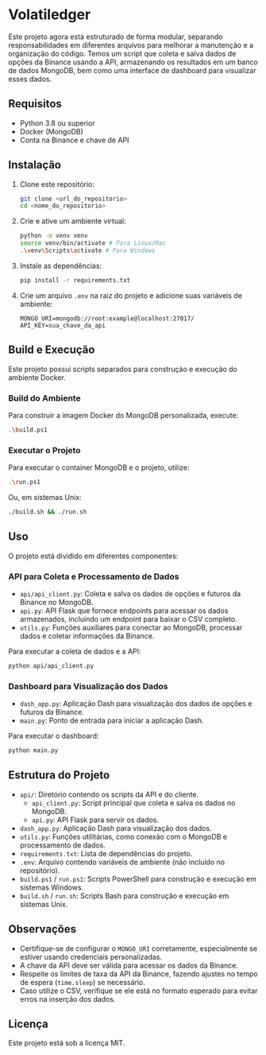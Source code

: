 # Volatiledger

Este projeto agora está estruturado de forma modular, separando responsabilidades em diferentes arquivos para melhorar a manutenção e a organização do código. Temos um script que coleta e salva dados de opções da Binance usando a API, armazenando os resultados em um banco de dados MongoDB, bem como uma interface de dashboard para visualizar esses dados.

## Requisitos

- Python 3.8 ou superior
- Docker (MongoDB)
- Conta na Binance e chave de API

## Instalação

1. Clone este repositório:
   ```bash
   git clone <url_do_repositorio>
   cd <nome_do_repositorio>
   ```

2. Crie e ative um ambiente virtual:
   ```bash
   python -m venv venv
   source venv/bin/activate # Para Linux/Mac
   .\venv\Scripts\activate # Para Windows
   ```

3. Instale as dependências:
   ```bash
   pip install -r requirements.txt
   ```

4. Crie um arquivo `.env` na raiz do projeto e adicione suas variáveis de ambiente:
   ```env
   MONGO_URI=mongodb://root:example@localhost:27017/
   API_KEY=sua_chave_da_api
   ```

## Build e Execução

Este projeto possui scripts separados para construção e execução do ambiente Docker.

### Build do Ambiente

Para construir a imagem Docker do MongoDB personalizada, execute:
```bash
.\build.ps1
```

### Executar o Projeto

Para executar o container MongoDB e o projeto, utilize:
```bash
.\run.ps1
```

Ou, em sistemas Unix:
```bash
./build.sh && ./run.sh
```

## Uso

O projeto está dividido em diferentes componentes:

### API para Coleta e Processamento de Dados

- `api/api_client.py`: Coleta e salva os dados de opções e futuros da Binance no MongoDB.
- `api.py`: API Flask que fornece endpoints para acessar os dados armazenados, incluindo um endpoint para baixar o CSV completo.
- `utils.py`: Funções auxiliares para conectar ao MongoDB, processar dados e coletar informações da Binance.

Para executar a coleta de dados e a API:
```bash
python api/api_client.py
```

### Dashboard para Visualização dos Dados

- `dash_app.py`: Aplicação Dash para visualização dos dados de opções e futuros da Binance.
- `main.py`: Ponto de entrada para iniciar a aplicação Dash.

Para executar o dashboard:
```bash
python main.py
```

## Estrutura do Projeto

- `api/`: Diretório contendo os scripts da API e do cliente.
  - `api_client.py`: Script principal que coleta e salva os dados no MongoDB.
  - `api.py`: API Flask para servir os dados.
- `dash_app.py`: Aplicação Dash para visualização dos dados.
- `utils.py`: Funções utilitárias, como conexão com o MongoDB e processamento de dados.
- `requirements.txt`: Lista de dependências do projeto.
- `.env`: Arquivo contendo variáveis de ambiente (não incluído no repositório).
- `build.ps1` / `run.ps1`: Scripts PowerShell para construção e execução em sistemas Windows.
- `build.sh` / `run.sh`: Scripts Bash para construção e execução em sistemas Unix.

## Observações

- Certifique-se de configurar o `MONGO_URI` corretamente, especialmente se estiver usando credenciais personalizadas.
- A chave da API deve ser válida para acessar os dados da Binance.
- Respeite os limites de taxa da API da Binance, fazendo ajustes no tempo de espera (`time.sleep`) se necessário.
- Caso utilize o CSV, verifique se ele está no formato esperado para evitar erros na inserção dos dados.

## Licença

Este projeto está sob a licença MIT.

